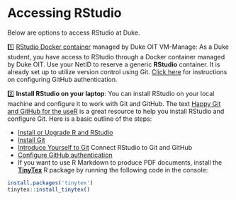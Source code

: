 # Accessing RStudio 

Below are options to access RStudio at Duke. 

:one: [RStudio Docker container](https://vm-manage.oit.duke.edu/containers) managed by Duke OIT VM-Manage: As a Duke student, you have access to RStudio through a Docker container managed by Duke OIT. Use your NetID to reserve a generic **RStudio** container. It is already set up to utilize version control using Git. [Click here](https://github.com/DukeStatSci/github_auth_guide) for instructions on configuring GitHub authentication. 

:two: **Install RStudio on your laptop**: You can install RStudio on your local machine and configure it to work with Git and GitHub. The text [Happy Git and GitHub for the useR](https://happygitwithr.com/) is a great resource to help you install RStudio and configure Git. Here is a basic outline of the steps:

- [Install or Upgrade R and RStudio](https://happygitwithr.com/install-r-rstudio.html)
- [Install Git](https://happygitwithr.com/install-git.html)
- [Introduce Yourself to Git](https://happygitwithr.com/hello-git.html)
Connect RStudio to Git and GitHub
- [Configure GitHub authentication](https://github.com/DukeStatSci/github_auth_guide)
- If you want to use R Markdown to produce PDF documents, install the [**TinyTex**](https://yihui.org/tinytex/) R package by running the following code in the console: 

```r
install.packages('tinytex')
tinytex::install_tinytex()
```
